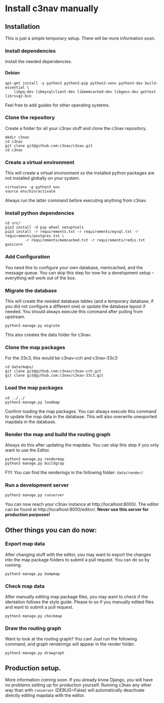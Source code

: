 # Install c3nav manually

## Installation

This is just a simple temporary setup. There will be more information soon.

### Install dependencies

Install the needed dependencies.

#### Debian

```
apt-get install -y python3 python3-pip python3-venv python3-dev build-essential \
    libpq-dev libmysqlclient-dev libmemcached-dev libgeos-dev gettext librsvg2-bin
```

Feel free to add guides for other operating systems.

### Clone the repository

Create a folder for all your c3nav stuff and clone the c3nav repository.

```
mkdir c3nav
cd c3nav
git clone git@github.com:c3nav/c3nav.git
cd c3nav
```

### Create a virtual environment

This will create a virtual environment so the installed python packages are not installed globally on your system.

```
virtualenv -p python3 env
source env/bin/activate
```

Always run the latter command before executing anything from c3nav.


### Install python dependencies

```
cd src/
pip3 install -U pip wheel setuptools
pip3 install -r requirements.txt -r requirements/mysql.txt -r requirements/postgres.txt \
	     -r requirements/memcached.txt -r requirements/redis.txt gunicorn
```

### Add Configuration

You need this to configure your own database, memcached, and the message queue. You can skip this step for now for a development setup – everything will work out of the box.

### Migrate the database

This will create the needed database tables (and a temporary database, if you did not configure a different one) or update the database layout if needed. You should always execute this command after pulling from upstream.

```
python3 manage.py migrate
```

This also creates the data folder for c3nav.

### Clone the map packages

For the 33c3, this would be c3nav-cch and c3nav-33c3:

```
cd data/maps/
git clone git@github.com:c3nav/c3nav-cch.git
git clone git@github.com:c3nav/c3nav-33c3.git
```

### Load the map packages

```
cd ../../
python3 manage.py loadmap
```

Confirm loading the map packages. You can always execute this command to update the map data in the database. This will also overwrite unexported mapdata in the database.

### Render the map and build the routing graph

Always do this after updating the mapdata. You can skip this step if you only want to use the Editor.

```
python3 manage.py rendermap
python3 manage.py buildgrap
```

FYI: You can find the renderings in the following folder: `data/render/`

### Run a development server

```
python3 manage.py runserver
```

You can now reach your c3nav instance at http://localhost:8000/. The editor can be found at http://localhost:8000/editor/. **Never use this server for production purposes!**

## Other things you can do now:

### Export map data

After changing stuff with the editor, you may want to export the changes into the map package folders to submit a pull request. You can do so by running.

```
python3 manage.py dumpmap
```

### Check map data

After manually editing map package files, you may want to check if the identation follows the style guide. Please to so if you manually edited files and want to submit a pull request.

```
python3 manage.py checkmap
```

### Draw the routing graph

Want to look at the routing graph? You can! Just run the following command, and graph renderings will appear in the render folder.

```
python3 manage.py drawgraph
```

## Production setup.

More information coming soon. If you already know Django, you will have no problems setting up for production yourself. Running c3nav any other way than with `runserver` (DEBUG=False) will automatically deactivate directly editing mapdata with the editor.
